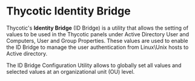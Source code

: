 [title]: # (Identity Bridge)
[tags]: # (introduction)
[priority]: # (1)
# Thycotic Identity Bridge

Thycotic's __Identity Bridge__ (ID Bridge) is a utility that allows the setting of values to be used in the Thycotic panels under Active Directory User and Computers, User and Group Properties. These values are used to enable the ID Bridge to manage the user authentication from Linux\Unix hosts to Active directory.

The ID Bridge Configuration Utility allows to globally set all values and selected values at an organizational unit (OU) level.

